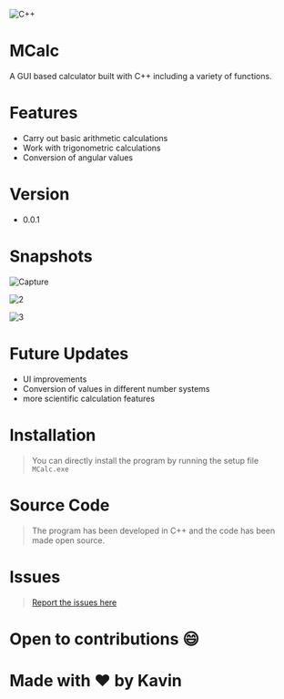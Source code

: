 ![C++](https://img.shields.io/badge/c++-%2300599C.svg?style=for-the-badge&logo=c%2B%2B&logoColor=white)
# MCalc
A GUI based calculator built with C++ including a variety of functions.

# Features
* Carry out basic arithmetic calculations
* Work with trigonometric calculations
* Conversion of angular values

# Version
* 0.0.1

# Snapshots

![Capture](https://user-images.githubusercontent.com/68228966/179508179-51be6597-6059-43b6-adb8-6e5181e3875e.JPG)

![2](https://user-images.githubusercontent.com/68228966/179508186-2303c042-4195-4c80-af35-2a678980654d.JPG)

![3](https://user-images.githubusercontent.com/68228966/179508193-bef40722-a0ec-4ee0-9973-3f19e43eba39.JPG)

# Future Updates
* UI improvements
* Conversion of values in different number systems
* more scientific calculation features

# Installation
> You can directly install the program by running the setup file `MCalc.exe`

# Source Code
> The program has been developed in C++ and the code has been made open source.

# Issues
> [Report the issues here](https://github.com/kavin-jindal/MCalc/issues)

# Open to contributions :smile:
# Made with :heart: by Kavin
